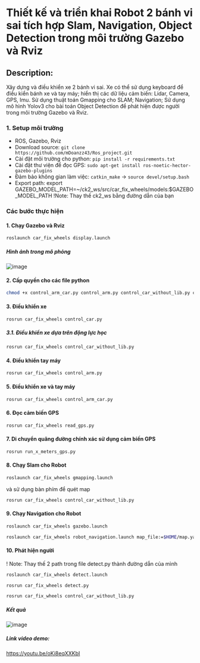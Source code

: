 # Thiết kế và triển khai Robot 2 bánh vi sai tích hợp Slam, Navigation, Object Detection trong môi trường Gazebo và Rviz
## Description:
Xây dựng và điều khiển xe 2 bánh vi sai. Xe có thể sử dụng keyboard để điều kiển bánh xe và tay máy; hiển thị các dữ liệu cảm biến: Lidar, Camera, GPS, Imu. Sử dụng thuật toán Gmapping cho SLAM; Navigation; Sử dụng mô hình Yolov3 cho bài toán Object Detection để phát hiện được người trong môi trường Gazebo và Rviz.
### 1. Setup môi trường
- ROS, Gazebo, Rviz
- Download source:
```git clone https://github.com/mDoanzz43/Ros_project.git```
- Cài đặt môi trường cho python:
```pip install -r requirements.txt```
- Cài đặt thư viện để đọc GPS:
```sudo apt-get install ros-noetic-hector-gazebo-plugins```
- Đảm bảo không gian làm việc:
```catkin_make``` -> ```source devel/setup.bash```
- Export path: export GAZEBO_MODEL_PATH=~/ck2_ws/src/car_fix_wheels/models:$GAZEBO_MODEL_PATH
!Note: Thay thế ck2_ws bằng đường dẫn của bạn
### Các bước thực hiện
#### 1. Chạy Gazebo và Rviz
``` bash 
roslaunch car_fix_wheels display.launch
```

##### Hình ảnh trong mô phỏng
![image](https://github.com/user-attachments/assets/cafd41bc-ec39-40a1-b222-8e21ccae0555)
#### 2. Cấp quyền cho các file python
```bash
chmod +x control_arm_car.py control_arm.py control_car_without_lib.py control_car.py read_gps.py run_x_meters_gps.py detect.py
```
#### 3. Điều khiển xe
```bash 
rosrun car_fix_wheels control_car.py
``` 
##### 3.1. Điều khiển xe dựa trên động lực học
```bash 
rosrun car_fix_wheels control_car_without_lib.py
```
#### 4. Điều khiển tay máy
```bash 
rosrun car_fix_wheels control_arm.py
```
#### 5. Điều khiển xe và tay máy 
```bash 
rosrun car_fix_wheels control_arm_car.py
```
#### 6. Đọc cảm biến GPS
```bash
rosrun car_fix_wheels read_gps.py
```
#### 7. Di chuyển quãng đường chính xác sử dụng cảm biến GPS
```bash
rosrun run_x_meters_gps.py
```
#### 8. Chạy Slam cho Robot 
```bash
roslaunch car_fix_wheels gmapping.launch
```
và sử dụng bàn phím để quét map
```bash
rosrun car_fix_wheels control_car_without_lib.py
```
#### 9. Chạy Navigation cho Robot
```bash
roslaunch car_fix_wheels gazebo.launch
```
```bash
roslaunch car_fix_wheels robot_navigation.launch map_file:=$HOME/map.yaml
```
#### 10. Phát hiện người 
! Note: Thay thế 2 path trong file detect.py thành đường dẫn của mình
```bash
roslaunch car_fix_wheels detect.launch
```
```bash 
rosrun car_fix_wheels detect.py
```
```bash
rosrun car_fix_wheels control_car_without_lib.py
```
##### Kết quả
![image](https://github.com/user-attachments/assets/4dbdaf52-18b8-4e3d-9577-abe4ebd02afb)
##### Link video demo: 
https://youtu.be/oKi8eqXXKbI
